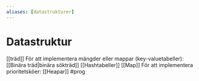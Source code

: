 ```yaml
---
aliases: [datastrukturer]
---
```


# Datastruktur 
[[träd]]
För att implementera mängder eller mappar (key-valuetabeller):
[[Binära träd|binära sökträd]]
[[Hashtabeller]]
[[Map]]
För att implementera prioritetsköer:
[[Heapar]]
#prog 